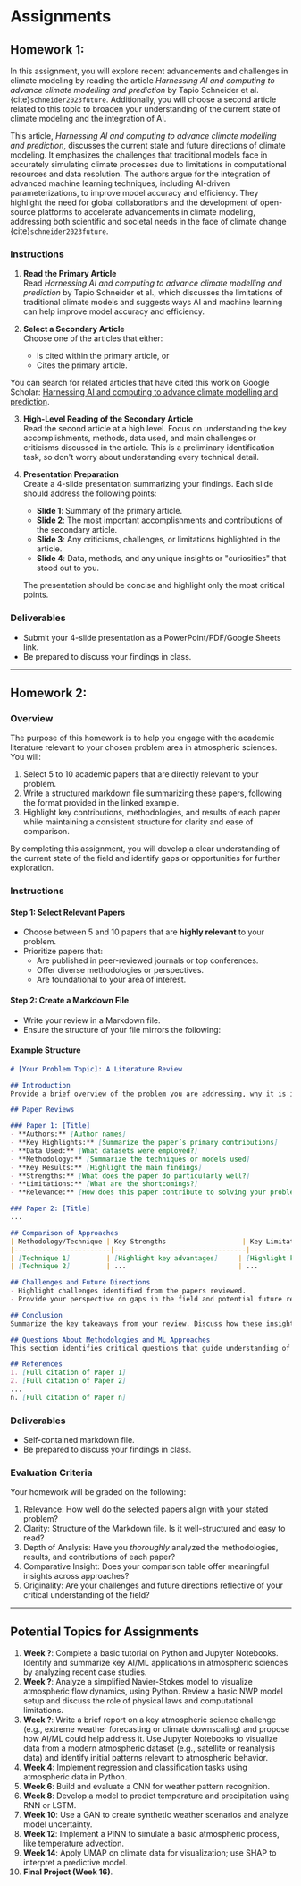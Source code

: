 # Assignments

## Homework 1:

In this assignment, you will explore recent advancements and challenges in climate modeling by reading the article *Harnessing AI and computing to advance climate modelling and prediction* by Tapio Schneider et al. {cite}`schneider2023future`. Additionally, you will choose a second article related to this topic to broaden your understanding of the current state of climate modeling and the integration of AI.

This article, *Harnessing AI and computing to advance climate modelling and prediction*, discusses the current state and future directions of climate modeling. It emphasizes the challenges that traditional models face in accurately simulating climate processes due to limitations in computational resources and data resolution. The authors argue for the integration of advanced machine learning techniques, including AI-driven parameterizations, to improve model accuracy and efficiency. They highlight the need for global collaborations and the development of open-source platforms to accelerate advancements in climate modeling, addressing both scientific and societal needs in the face of climate change {cite}`schneider2023future`.

### Instructions

1. **Read the Primary Article**  
   Read *Harnessing AI and computing to advance climate modelling and prediction* by Tapio Schneider et al., which discusses the limitations of traditional climate models and suggests ways AI and machine learning can help improve model accuracy and efficiency.

2. **Select a Secondary Article**  
   Choose one of the articles that either:
   - Is cited within the primary article, or
   - Cites the primary article.

You can search for related articles that have cited this work on Google Scholar: [Harnessing AI and computing to advance climate modelling and prediction](https://scholar.google.com/scholar?cites=9155263179351258030&as_sdt=2005&sciodt=0,5&hl=es).

3. **High-Level Reading of the Secondary Article**  
   Read the second article at a high level. Focus on understanding the key accomplishments, methods, data used, and main challenges or criticisms discussed in the article. This is a preliminary identification task, so don't worry about understanding every technical detail.

4. **Presentation Preparation**  
   Create a 4-slide presentation summarizing your findings. Each slide should address the following points:
   - **Slide 1**: Summary of the primary article.   
   - **Slide 2**: The most important accomplishments and contributions of the secondary article.
   - **Slide 3**: Any criticisms, challenges, or limitations highlighted in the article.
   - **Slide 4**: Data, methods, and any unique insights or "curiosities" that stood out to you.

   The presentation should be concise and highlight only the most critical points.

### Deliverables
- Submit your 4-slide presentation as a PowerPoint/PDF/Google Sheets link.
- Be prepared to discuss your findings in class.


---

## Homework 2:

### Overview

The purpose of this homework is to help you engage with the academic literature relevant to your chosen problem area in atmospheric sciences. You will:
1. Select 5 to 10 academic papers that are directly relevant to your problem.
2. Write a structured markdown file summarizing these papers, following the format provided in the linked example.
3. Highlight key contributions, methodologies, and results of each paper while maintaining a consistent structure for clarity and ease of comparison.

By completing this assignment, you will develop a clear understanding of the current state of the field and identify gaps or opportunities for further exploration.


### Instructions

#### Step 1: Select Relevant Papers
- Choose between 5 and 10 papers that are **highly relevant** to your problem.
- Prioritize papers that:
  - Are published in peer-reviewed journals or top conferences.
  - Offer diverse methodologies or perspectives.
  - Are foundational to your area of interest.

#### Step 2: Create a Markdown File
- Write your review in a Markdown file.
- Ensure the structure of your file mirrors the following:

#### Example Structure

```markdown
# [Your Problem Topic]: A Literature Review

## Introduction
Provide a brief overview of the problem you are addressing, why it is important, and how the selected papers contribute to understanding or solving it.

## Paper Reviews

### Paper 1: [Title]
- **Authors:** [Author names]
- **Key Highlights:** [Summarize the paper’s primary contributions]
- **Data Used:** [What datasets were employed?]
- **Methodology:** [Summarize the techniques or models used]
- **Key Results:** [Highlight the main findings]
- **Strengths:** [What does the paper do particularly well?]
- **Limitations:** [What are the shortcomings?]
- **Relevance:** [How does this paper contribute to solving your problem?]

### Paper 2: [Title]
...

## Comparison of Approaches
| Methodology/Technique | Key Strengths                   | Key Limitations                   | Example Papers                  |
|------------------------|---------------------------------|-----------------------------------|---------------------------------|
| [Technique 1]         | [Highlight key advantages]     | [Highlight key disadvantages]    | [Cite relevant papers]          |
| [Technique 2]         | ...                            | ...                               | ...                             |

## Challenges and Future Directions
- Highlight challenges identified from the papers reviewed.
- Provide your perspective on gaps in the field and potential future research directions.

## Conclusion
Summarize the key takeaways from your review. Discuss how these insights will guide your work.

## Questions About Methodologies and ML Approaches
This section identifies critical questions that guide understanding of the methodologies and machine learning (ML) techniques used in the reviewed papers. It covers aspects such as data preparation, model design, training processes, evaluation metrics, reproducibility, and practical applications. The purpose is to highlight areas where additional clarity or details are needed to replicate or extend the research, especially for those less familiar with the technical intricacies.

## References
1. [Full citation of Paper 1]
2. [Full citation of Paper 2]
...
n. [Full citation of Paper n]


```


### Deliverables
- Self-contained markdown file.
- Be prepared to discuss your findings in class.


### Evaluation Criteria

Your homework will be graded on the following:

1. Relevance: How well do the selected papers align with your stated problem?
2. Clarity: Structure of the Markdown file. Is it well-structured and easy to read?
3. Depth of Analysis: Have you *thoroughly* analyzed the methodologies, results, and contributions of each paper?
4. Comparative Insight: Does your comparison table offer meaningful insights across approaches?
5. Originality: Are your challenges and future directions reflective of your critical understanding of the field?


---

## Potential Topics for Assignments

1. **Week ?**: Complete a basic tutorial on Python and Jupyter Notebooks. Identify and summarize key AI/ML applications in atmospheric sciences by analyzing recent case studies.
2. **Week ?**: Analyze a simplified Navier-Stokes model to visualize atmospheric flow dynamics, using Python. Review a basic NWP model setup and discuss the role of physical laws and computational limitations.
3. **Week ?**: Write a brief report on a key atmospheric science challenge (e.g., extreme weather forecasting or climate downscaling) and propose how AI/ML could help address it. Use Jupyter Notebooks to visualize data from a modern atmospheric dataset (e.g., satellite or reanalysis data) and identify initial patterns relevant to atmospheric behavior.
4. **Week 4**: Implement regression and classification tasks using atmospheric data in Python.
5. **Week 6**: Build and evaluate a CNN for weather pattern recognition.
6. **Week 8**: Develop a model to predict temperature and precipitation using RNN or LSTM.
7. **Week 10**: Use a GAN to create synthetic weather scenarios and analyze model uncertainty.
8. **Week 12**: Implement a PINN to simulate a basic atmospheric process, like temperature advection.
9. **Week 14**: Apply UMAP on climate data for visualization; use SHAP to interpret a predictive model.
10. **Final Project (Week 16)**.
